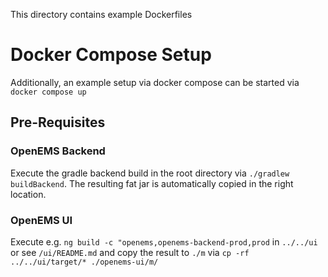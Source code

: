 This directory contains example Dockerfiles

# Docker Compose Setup
Additionally, an example setup via docker compose can be started via `docker compose up`

## Pre-Requisites
### OpenEMS Backend
Execute the gradle backend build in the root directory via `./gradlew buildBackend`. The resulting fat jar is automatically copied in the right location.

### OpenEMS UI
Execute e.g. `ng build -c "openems,openems-backend-prod,prod` in `../../ui` or see `/ui/README.md` and copy the result to `./m` via `cp -rf ../../ui/target/* ./openems-ui/m/`